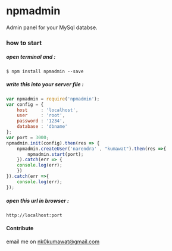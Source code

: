# npmadmin
Admin panel for your MySql databse.
### how to start
#####  open terminal and  :
```
$ npm install npmadmin --save
```
#####  write this into your server file  :
```javascript
var npmadmin = require('npmadmin');
var config = {
    host     : 'localhost',
    user     : 'root',
    password : '1234',
    database : 'dbname'
};
var port = 3000;
npmadmin.init(config).then(res => {
    npmadmin.createUser('narendra' , "kumawat").then(res =>{
        npmadmin.start(port);
    }).catch(err => {
	console.log(err);
    })
}).catch(err =>{
    console.log(err);
});

```
#####  open this url in browser :
```url
http://localhost:port
```

#### Contribute
email me on nk0kumawat@gmail.com
